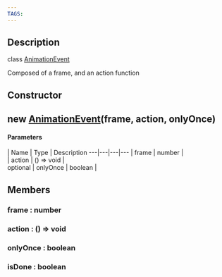 ```yaml
---
TAGS:
---
```

## Description

class [AnimationEvent](/classes/3.0/AnimationEvent)

Composed of a frame, and an action function

## Constructor

## new [AnimationEvent](/classes/3.0/AnimationEvent)(frame, action, onlyOnce)



#### Parameters
 | Name | Type | Description
---|---|---|---
 | frame | number |    
 | action | () =&gt; void |    
optional | onlyOnce | boolean |    
## Members

### frame : number



### action : () =&gt; void



### onlyOnce : boolean



### isDone : boolean



